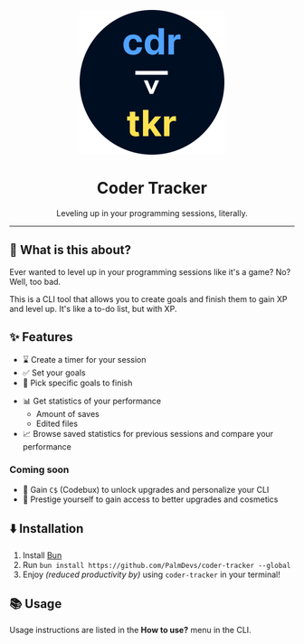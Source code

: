 <p align="center"><img src="./assets/coder-tracker.svg" width="256" height="256" /></p>
<h1 align="center">Coder Tracker</h1>
<p align="center">Leveling up in your programming sessions, literally.</p>

---

## 🤔 What is this about?

Ever wanted to level up in your programming sessions like it's a game? No? Well, too bad.

This is a CLI tool that allows you to create goals and finish them to gain XP and level up. It's like a to-do list, but with XP.

## ✨ Features

- ⌛ Create a timer for your session
- ✅ Set your goals
- 📃 Pick specific goals to finish
<!-- - 🔔 Get reminded when you're running out of time, or when you are procrastinating -->
- 📊 Get statistics of your performance
  - Amount of saves
  - Edited files
  <!-- - Amount of lines edited -->
- 📈 Browse saved statistics for previous sessions and compare your performance

### Coming soon

- 💸 Gain `C$` (Codebux) to unlock upgrades and personalize your CLI
- 🌟 Prestige yourself to gain access to better upgrades and cosmetics

## ⬇️ Installation

1. Install [Bun](https://bun.sh)
2. Run `bun install https://github.com/PalmDevs/coder-tracker --global`
3. Enjoy _(reduced productivity by)_ using `coder-tracker` in your terminal!

## 📚 Usage

Usage instructions are listed in the **How to use?** menu in the CLI.
